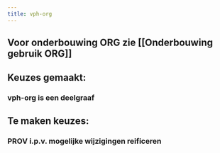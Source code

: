```yaml
---
title: vph-org
---
```


## Voor onderbouwing ORG zie [[Onderbouwing gebruik ORG]]
## Keuzes gemaakt:
### vph-org is een deelgraaf
###
## Te maken keuzes:
### PROV i.p.v. mogelijke wijzigingen reificeren
###
